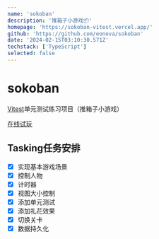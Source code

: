```yaml
---
name: 'sokoban'
description: '推箱子小游戏📦'
homepage: 'https://sokoban-vitest.vercel.app/'
github: 'https://github.com/eonova/sokoban'
date: '2024-02-15T03:10:30.571Z'
techstack: ['TypeScript']
selected: false
---
```


# sokoban

[Vitest](https://cn.vitest.dev/)单元测试练习项目（推箱子小游戏）

[在线试玩](https://sokoban-vitest.vercel.app)

## Tasking任务安排

- [x] 实现基本游戏场景
- [x] 控制人物
- [x] 计时器
- [x] 视图大小控制
- [x] 添加单元测试
- [x] 添加礼花效果
- [x] 切换关卡
- [x] 数据持久化

